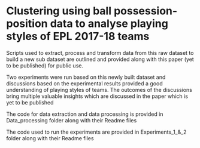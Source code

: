 # Clustering using ball possession-position data to analyse playing styles of EPL 2017-18 teams
 
Scripts used to extract, process and transform data from this raw dataset to build a new sub dataset are outlined and provided along with this paper (yet to be published) for public use. 

Two experiments were run based on this newly built dataset and discussions based on the experimental results provided a good understanding of playing styles of teams. The outcomes of the discussions bring multiple valuable insights which are discussed in the paper which is yet to be published 

The code for data extraction and data processing is provided in Data_processing folder along with their Readme files

The code used to run the experiments are provided in Experiments_1_&_2 folder along with their Readme files
